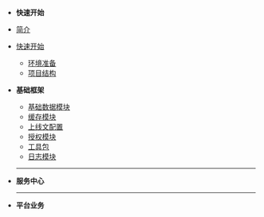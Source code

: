 - **快速开始**
- [简介](/zh-cn/guide.md)
- [快速开始](/zh-cn/快速开始/)
  - [环境准备](/zh-cn/快速开始/环境准备.md)
  - [项目结构](/zh-cn/快速开始/项目结构.md)

- **基础框架**

  - [基础数据模块](/zh-cn/基础框架/基础数据.md)
  - [缓存模块](/zh-cn/基础框架/缓存.md)
  - [上线文配置](/zh-cn/基础框架/上下文.md)
  - [授权模块](/zh-cn/基础框架/授权模块.md)
  - [工具包](/zh-cn/基础框架/工具.md)
  - [日志模块](/zh-cn/基础框架/日志.md)

  ------

  

- **服务中心**

  ------

  

- **平台业务**

